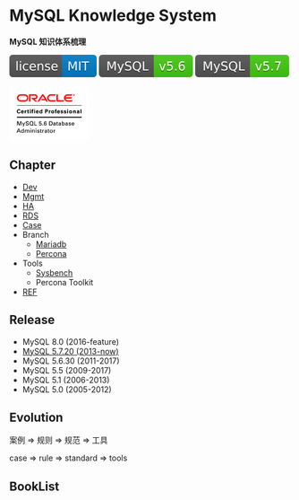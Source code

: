 # MySQL Knowledge System
**MySQL 知识体系梳理**

[![License](svg/license-MIT-blue.svg)](LICENSE)
[![MySQL56](svg/MySQL-v5.6-brightgreen.svg)](README.md)
[![MySQL57](svg/MySQL-v5.7-brightgreen.svg)](README.md)

![OCP](OCP/img/OCP_MySQL5.6DBAdmin_clr.gif)


## Chapter

- [Dev](DEV/Readme.md)
- [Mgmt](Mgmt/Readme.md)
- [HA](HA/Readme.md)
- [RDS](RDS/Readme.md)
- [Case](Case/Readme.md)
- Branch
  - [Mariadb](Branch/Mariadb.md)
  - [Percona](Branch/Percona.md)
- Tools
  - [Sysbench](tools/sysbench/Sysbench.md)
  - Percona Toolkit
- [REF](Reference.md)

## Release

- MySQL 8.0 (2016-feature)
- [MySQL 5.7.20 (2013-now)](release/mysql-5-7.md)
- MySQL 5.6.30 (2011-2017)
- MySQL 5.5 (2009-2017)
- MySQL 5.1 (2006-2013)
- MySQL 5.0 (2005-2012)

## Evolution

案例 => 规则 => 规范 => 工具
 
case => rule => standard => tools

## BookList

